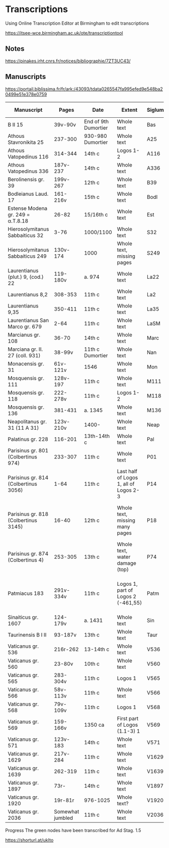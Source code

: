 # Transcriptions

Using Online Transcription Editor at Birmingham to edit transcriptions


https://itsee-wce.birmingham.ac.uk/ote/transcriptiontool


## Notes

https://pinakes.irht.cnrs.fr/notices/bibliographie/7ZT3UC43/

## Manuscripts	

https://portail.biblissima.fr/fr/ark:/43093/tdata0265547fa995efed9e548ba20499e51e378e0759

| Manuscript | Pages | Date | Extent | Siglum | Logos 1 | Logos 2 | Logos 3 | Notes |
|------------| ------ |----- | ----- | ------ | ------- | ------- | ------- | ----- |
| B II 15 | 39v-90v | End of 9th Dumortier | Whole text | Bas | 1.1-4 in progress | | | |
| Athous Stavronikita 25 | 237-300 | 930-980 Dumortier | Whole text | A25 | 1.1-5 | | | |
| Athous Vatopedinus 116 | 314-344 | 14th c | Logos 1-2 | A116 | 1.1-5 | | | |
| Athous Vatopedinus 336 | 187v-237 | 14th c | Whole text | A336 | 1.1-5 | | | |
| Berolinensis gr. 39 | 199v-267 | 12th c | Whole text | B39 | 1.5 | | | |
| Bodleianus Laud. 17 | 161-216v | 15th c | Whole text | Bodl | 1.1-4 | | | |
| Estense Modena gr. 249 = α.T.8.18 | 26-82 | 15/16th c | Whole text | Est | 1.1-4 | | | |
| Hierosolymitanus Sabbaiticus 32 | 3-76 | 1000/1100 | Whole text | S32 | 1.1-4 | | | |
| Hierosolymitanus Sabbaiticus 249 | 130v-174 | 1000 | Whole text, missing pages | S249 | 1.1-4 (gaps) | | | |
| Laurentianus (plut.) 9, (cod.) 22 | 119-180v | a. 974 | Whole text | La22 | 1.1-5 | | |https://tecabml.contentdm.oclc.org/digital/collection/plutei/id/434064/rec/1 |
| Laurentianus 8,2 | 308-353 | 11th c | Whole text | La2 | 1.1-5 | | | https://tecabml.contentdm.oclc.org/digital/collection/plutei/id/158260 |
| Laurentianus 9,35 | 350-411 | 11th c | Whole text | La35 | 1.1-5 | | | See notes w transcr |
| Laurentianus San Marco gr. 679  | 2-64 | 11th c | Whole text | LaSM | 1.1-5 | | | |
| Marcianus gr. 108  | 36-70 | 14th c | Whole text | Marc | 1.1-4 | | | Provenienza Bessarione |
| Marciana gr. II. 27 (coll. 931) | 38-99v | 11th c Dumortier | Whole text | Nan | 1.1-5 | | | https://data.biblissima.fr/entity/Q199268 |
| Monacensis gr. 31 | 61v-121v | 1546 | Whole text | Mon | 1.1-4 | | | |
| Mosquensis gr. 111 | 128v-197 | 11th c | Whole text | M111 | 1.1-5 | | | |
| Mosquensis gr. 118 | 222-278v | 11th c | Logos 1-2 | M118 | 1.1-4 | | | |
| Mosquensis gr. 136 | 381-431 | a. 1345 | Whole text | M136 | 1.1-4 | | | |
| Neapolitanus gr. 31 (11 A 31) | 123v-210v | 1400- | Whole text | Neap | 1.1-4 | | | |
| Palatinus gr. 228 | 116-201 | 13th-14th c | Whole text | Pal | 1.1-4 | | | https://digi.ub.uni-heidelberg.de/diglit/bav_pal_gr_228/0243/image,info |
| Parisinus gr. 801 (Colbertinus 974) | 233-307 | 11th c | Whole text | P01 | 1.1-4 | | | |
| Parisinus gr. 814 (Colbertinus 3056) | 1-64 | 11th c | Last half of Logos 1, all of Logos 2-3 | P14 | Prepared | | | |
| Parisinus gr. 818 (Colbertinus 3145) | 16-40 | 12th c | Whole text, missing many pages | P18 | 1.1-2-lacuna 1.3 lacuna, 1.4-lacuna | | | https://portail.biblissima.fr/fr/ark:/43093/mdatab9e5acd79e31d36c96adf3c939d53b6f1d66db8f |
| Parisinus gr. 874 (Colbertinus 4) | 253-305 | 13th c | Whole text, water damage (top) | P74 | Prepared | | | |
| Patmiacus 183 | 291v-334v | 11th c | Logos 1, part of Logos 2 (-461,55) | Patm | 1.1-5 missing scan (and film frame) of 304v | | | |
| Sinaiticus gr. 1607 | 124-179v | a. 1431 | Whole text | Sin | 1.1-4 | | | https://www.loc.gov/item/00271070172-ms, https://www.loc.gov/manuscripts/?fa=segmentof:amedmonastery.00271070172-ms/&q=1607&st=gallery |
| Taurinensis B I II | 93-187v | 13th c | Whole text | Taur | 1.1-5 | | | 89 Cosentini, 13 Pasini |
| Vaticanus gr. 536 | 216r-262 | 13-14th c | Whole text | V536 | 1.1-4 | | | |
| Vaticanus gr. 560 | 23-80v | 10th c | Whole text | V560 | 1.1-5 | | | |
| Vaticanus gr. 565 | 283-304v | 11th c | Logos 1 | V565 | 1.1-5 | | | |
| Vaticanus gr. 566 | 58v-113v | 11th c | Whole text | V566 | 1.1-4 | | | |
| Vaticanus gr. 568 | 79v-109v | 11th c | Logos 1 | V568 | 1.1-5 | | | |
| Vaticanus gr. 569 | 159-166v | 1350 ca | First part of Logos (1.1-3) 1 | V569 | 1.1-3 | | | |
| Vaticanus gr. 571 | 123v-183 | 14th c | Whole text | V571 | 1.1-4 | | | |
| Vaticanus gr. 1629 | 217v-284 | 11th c | Whole text | V1629 | 1.1-5 | | | |
| Vaticanus gr. 1639 | 262-319 | 11th c | Whole text | V1639 | 1.1-5 | | | |
| Vaticanus gr. 1897 | 73r- | 14th c | Whole text | V1897 | 1.1-5 | | | https://digi.vatlib.it/view/MSS_Vat.gr.1897 |
| Vaticanus gr. 1920 | 19r-81r | 976-1025 | Whole text?| V1920 | 1.1-4 | | | https://digi.vatlib.it/view/MSS_Vat.gr.1920 |
| Vaticanus gr. 2036 | Somewhat jumbled | 11th c | Whole text | V2036 | 1.1-5 | | | https://pinakes.irht.cnrs.fr/notices/cote/68665/ |

Progress
The green nodes have been transcribed for Ad Stag. 1.5

https://shorturl.at/ukIto